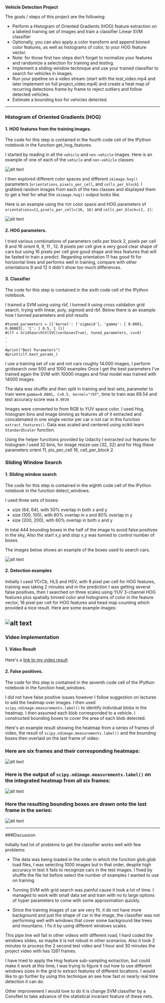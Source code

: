 **Vehicle Detection Project**

The goals / steps of this project are the following:

* Perform a Histogram of Oriented Gradients (HOG) feature extraction on a labeled training set of images and train a classifier Linear SVM classifier
* Optionally, you can also apply a color transform and append binned color features, as well as histograms of color, to your HOG feature vector. 
* Note: for those first two steps don't forget to normalize your features and randomize a selection for training and testing.
* Implement a sliding-window technique and use your trained classifier to search for vehicles in images.
* Run your pipeline on a video stream (start with the test_video.mp4 and later implement on full project_video.mp4) and create a heat map of recurring detections frame by frame to reject outliers and follow detected vehicles.
* Estimate a bounding box for vehicles detected.

[//]: # (Image References)
[image1]: ./examples/car_not_car.png
[image2]: ./examples/HOG_example.png
[image3]: ./examples/sliding_windows.png
[image4]: ./examples/sliding_window.png
[image5]: ./examples/bboxes_and_heat.png
[image6]: ./examples/labels_map.png
[image7]: ./examples/output_bboxes.png
[video1]: ./project_video.mp4

---

### Histogram of Oriented Gradients (HOG)

#### 1. HOG features from the training images.

The code for this step is contained in the fourth code cell of the IPython notebook in the function get_hog_features.  

I started by reading in all the `vehicle` and `non-vehicle` images.  Here is an example of one of each of the `vehicle` and `non-vehicle` classes:

![alt text][image1]

I then explored different color spaces and different `skimage.hog()` parameters (`orientations`, `pixels_per_cell`, and `cells_per_block`).  I grabbed random images from each of the two classes and displayed them to get a feel for what the `skimage.hog()` output looks like.

Here is an example using the `YUV` color space and HOG parameters of `orientations=11`, `pixels_per_cell=(16, 16)` and `cells_per_block=(2, 2)`:


![alt text][image2]

#### 2. HOG parameters.

I tried various combinations of parameters cells per block 2, pixels per cell 8 and 16 orient 6, 9, 11 , 12.
8 pixels per cell give a very good clear shape of cars but using 16 pixels per cell give good shape and less features that will be fasted to train a predict. Regarding orientation 11 has good fit for horizontal lines and performs well in training, compare with other orientations 9 and 12 it didn't show too much differences.

#### 3. Classifier
The code for this step is contained in the sixth code cell of the IPython notebook.  

I trained a SVM using using rbf, I tunned it using cross validation grid search, trying with linear, poly, sigmoid and rbf. Below there is an example how I tunned parameters and plot results
```
#tuned_parameters = [{'kernel': ['sigmoid'], 'gamma': [ 0.0001, 0.00003], 'C': [ 0.5, 1 ]}]
#clf = GridSearchCV(SVC(verbose=True), tuned_parameters, cv=4)
.
.
.
#print("Best Parameters")
#print(clf.best_params_)
```

I use a training set of car and not cars roughly 14.000 images, I perform gridsearch over 500 and 1000 examples
Once I get the best parameters I've trained again the SVM with 10000 images and final model was trained with 14000 images.

The data was shuffle and then split in training and test sets, parameter to train were `gamma=0.0001, C=0.5, kernel="rbf"`, time to train was 69.54 and test accuracy score was `0.9939`

Images were converted to from RGB to YUV space color. I used Hog, histogram bins and image binning as features all of it extracted and concatenated in one single vector per car o not car in this function `extract_features()`. Data was scaled and centered using scikit learn `StandardScaler` function.

Using the helper functions provided by Udacity I extracted out features for histogram I used 32 bins, for image resize use (32, 32) and for Hog these parameters orient 11, pix_per_cell 16, cell_per_block 2.

### Sliding Window Search

#### 1. Sliding window search
The code for this step is contained in the eighth code cell of the IPython notebook in the function
detect_windows.

I used three sets of boxes:
  - size (64, 64), with 50% overlap in both x and y
  - size (100, 100), with 60% overlap in x and  80% overlap in y
  - size (200, 200), with 60% overlap in both x and y

In total 444 bounding boxes in the half of the image to avoid false positives in the sky, Also the start x,y and stop x,y was tunned to control number of boxes.

The images below shows an example of the boxes used to search cars.

![alt text][image3]

#### 2. Detection examples

Initially I used YCrCb, HLS and HSV, with 8 pixel per cell for HOG features, training was taking 2 minutes and in the prediction I was getting several false positives, then I searched on three scales using YUV 3-channel HOG features plus spatially binned color and histograms of color in the feature vector, 16 pixel per cell for HOG features and head map counting which provided a nice result.  Here are some example images:

![alt text][image4]
---

### Video Implementation

#### 1. Video Result

Here's a [link to my video result](./project_out.mp4)


#### 2. False positives.
The code for this step is contained in the seventh code cell of the IPython notebook in the function
heat_windows.


I did not have false positive issues however I follow suggestion on lectures to add the heatmap over images.
I then used `scipy.ndimage.measurements.label()` to identify individual blobs in the heatmap.  I then assumed each blob corresponded to a vehicle.  I constructed bounding boxes to cover the area of each blob detected.  

Here's an example result showing the heatmap from a series of frames of video, the result of `scipy.ndimage.measurements.label()` and the bounding boxes then overlaid on the last frame of video:

### Here are six frames and their corresponding heatmaps:

![alt text][image5]

### Here is the output of `scipy.ndimage.measurements.label()` on the integrated heatmap from all six frames:
![alt text][image6]

### Here the resulting bounding boxes are drawn onto the last frame in the series:
![alt text][image7]


---

###Discussion

Initially had lot of problems to get the classifier works well with few problems:

  * The data was being loaded in the order in which the function glob.glob load files, I was selecting 1000 images but in that order, despite high accuracy in test it fails to recognize cars in the test images. I fixed by shuffle the file list before select the number of examples I wanted to use on training.

  * Tunning SVM with grid search was painful cause it took a lot of time. I managed to work with small data set and train with no to large options of hyper parameters to come with some approximation quickly.

  * Since the training images of car are very fit, it do not have more background and just the shape of car in the image, the classifier was not performing well with windows that cover some background like trees and mountains. I fix it by using different windows scales.

This pipe line will fail in other videos with different road, I hard coded the windows slides, so maybe it is not robust in other scenarios. Also it took 2 minutes to process the 2 second test video and 1 hour and 30 minutes the project video with has 1261 frames.

I have tried to apply the Hog feature sub-sampling extraction, but could make it work at this time, I was trying to figure it out how to use different windows sizes in the grid to extract features of different locations. I would like to go further by using this technique an see how fast or nearly real time detection it can do.

Other improvement I would love to do it is change SVM classifier by a ConvNet to take advance of the statistical invariant feature of these nets.


